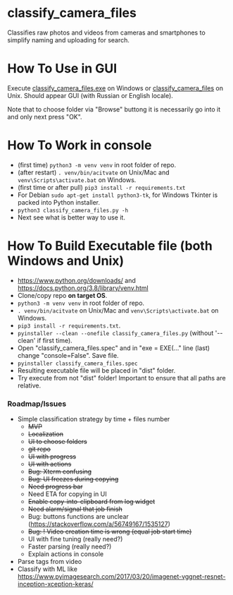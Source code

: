 # classify_camera_files
Classifies raw photos and videos from cameras and smartphones to simplify naming and uploading for search.

# How To Use in GUI
Execute [classify_camera_files.exe](classify_camera_files.exe) on Windows
or [classify_camera_files](classify_camera_files) on Unix.
Should appear GUI (with Russian or English locale).

Note that to choose folder via "Browse" buttong it is necessarily go into it and only next press "OK".

# How To Work in console
- (first time) `python3 -m venv venv` in root folder of repo.
- (after restart) `. venv/bin/acitvate` on Unix/Mac and `venv\Scripts\activate.bat` on Windows.
- (first time or after pull) `pip3 install -r requirements.txt`
- For Debian `sudo apt-get install python3-tk`, for Windows Tkinter is packed into Python installer.
- `python3 classify_camera_files.py -h`
- Next see what is better way to use it.

# How To Build Executable file (both Windows and Unix)
- https://www.python.org/downloads/ and https://docs.python.org/3.8/library/venv.html
- Clone/copy repo **on target OS**.
- `python3 -m venv venv` in root folder of repo.
- `. venv/bin/acitvate` on Unix/Mac and `venv\Scripts\activate.bat` on Windows.
- `pip3 install -r requirements.txt`.
- `pyinstaller --clean --onefile classify_camera_files.py` (without '--clean' if first time).
- Open "classify_camera_files.spec" and in "exe = EXE(..." line (last) change "console=False". Save file.
- `pyinstaller classify_camera_files.spec`
- Resulting executable file will be placed in "dist" folder.
- Try execute from not "dist" folder! Important to ensure that all paths are relative.

### Roadmap/Issues
- Simple classification strategy by time + files number
    - ~~MVP~~
    - ~~Localization~~
    - ~~UI to choose folders~~
    - ~~git repo~~
    - ~~UI with progress~~
    - ~~UI with actions~~
    - ~~Bug: Xterm confusing~~
    - ~~Bug: UI freezes during copying~~
    - ~~Need progress bar~~
    - Need ETA for copying in UI
    - ~~Enable copy-into-clipboard from log widget~~
    - ~~Need alarm/signal that job finish~~
    - Bug: buttons functions are unclear (https://stackoverflow.com/a/56749167/1535127)
    - ~~Bug: ! Video creation time is wrong (equal job start time)~~
    - UI with fine tuning (really need?)
    - Faster parsing (really need?)
    - Explain actions in console
- Parse tags from video
- Classify with ML like https://www.pyimagesearch.com/2017/03/20/imagenet-vggnet-resnet-inception-xception-keras/
